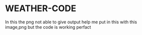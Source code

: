 # WEATHER-CODE
In this the png not able to give output 
help me put in this with this image,png but the code is working perfact 